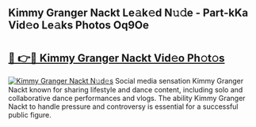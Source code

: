 ## Kimmy Granger Nackt Le𝚊k𝚎d N𝚞𝚍e - Part-kKa Vid𝚎o Le𝚊ks Photos Oq9Oe

# <h2><a href="http://fb3oa2e.evod.top/?m=Kimmy+Granger+Nackt">🔗 👉🔴 Kimmy Granger Nackt Vid𝚎o Ph𝚘t𝚘s</a></h2>

[![Kimmy Granger Nackt N𝚞d𝚎s](https://i.imgur.com/8V9OHl7.gif)](http://fb3oa2e.evod.top/?m=Kimmy+Granger+Nackt)
Social media sensation Kimmy Granger Nackt known for sharing lifestyle and dance content, including solo and collaborative dance performances and vlogs. The ability Kimmy Granger Nackt to handle pressure and controversy is essential for a successful public figure. 
